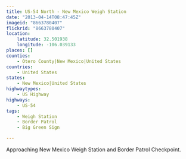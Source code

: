 ```yaml
---
title: US-54 North - New Mexico Weigh Station
date: "2013-04-14T08:47:45Z"
imageid: "8663780407"
flickrid: "8663780407"
location:
    latitude: 32.501938
    longitude: -106.039133
places: []
counties:
    - Otero County|New Mexico|United States
countries:
    - United States
states:
    - New Mexico|United States
highwaytypes:
    - US Highway
highways:
    - US-54
tags:
    - Weigh Station
    - Border Patrol
    - Big Green Sign

---
```

Approaching New Mexico Weigh Station and Border Patrol Checkpoint.